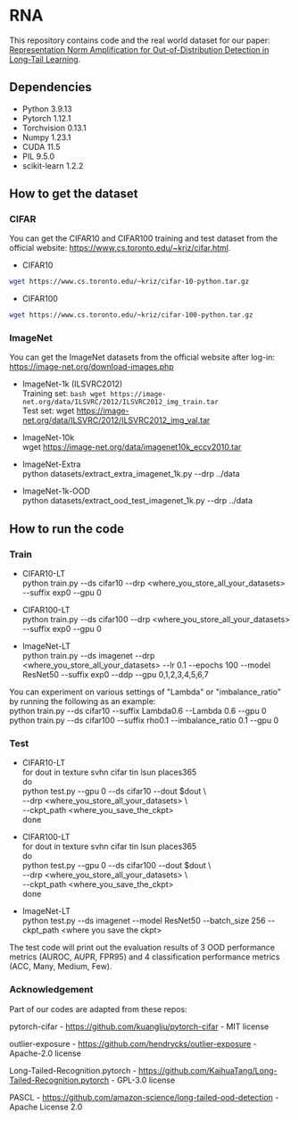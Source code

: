 # RNA
This repository contains code and the real world dataset for our paper: [Representation Norm Amplification for
Out-of-Distribution Detection in Long-Tail Learning](https://openreview.net/forum?id=z4b4WfvooX).


## Dependencies
- Python 3.9.13
- Pytorch 1.12.1
- Torchvision 0.13.1
- Numpy 1.23.1
- CUDA 11.5 
- PIL 9.5.0
- scikit-learn 1.2.2

## How to get the dataset
### CIFAR 
You can get the CIFAR10 and CIFAR100 training and test dataset from the official website: https://www.cs.toronto.edu/~kriz/cifar.html.
- CIFAR10<br>
```bash
wget https://www.cs.toronto.edu/~kriz/cifar-10-python.tar.gz
```
- CIFAR100<br>
```bash
wget https://www.cs.toronto.edu/~kriz/cifar-100-python.tar.gz
```

### ImageNet 
You can get the ImageNet datasets from the official website after log-in: https://image-net.org/download-images.php
- ImageNet-1k (ILSVRC2012)<br>
Training set: ```bash wget https://image-net.org/data/ILSVRC/2012/ILSVRC2012_img_train.tar ```<br>
Test set: wget https://image-net.org/data/ILSVRC/2012/ILSVRC2012_img_val.tar
- ImageNet-10k<br>
wget https://image-net.org/data/imagenet10k_eccv2010.tar
 
- ImageNet-Extra<br>
python datasets/extract_extra_imagenet_1k.py --drp ../data
- ImageNet-1k-OOD<br>
python datasets/extract_ood_test_imagenet_1k.py --drp ../data

## How to run the code
### Train
- CIFAR10-LT <br>
python train.py --ds cifar10 --drp <where_you_store_all_your_datasets> --suffix exp0 --gpu 0

- CIFAR100-LT <br>
python train.py --ds cifar100 --drp <where_you_store_all_your_datasets> --suffix exp0 --gpu 0

- ImageNet-LT <br>
python train.py --ds imagenet --drp <where_you_store_all_your_datasets> --lr 0.1 --epochs 100 --model ResNet50 --suffix exp0 --ddp --gpu 0,1,2,3,4,5,6,7 

You can experiment on various settings of "Lambda" or "imbalance_ratio" by running the following as an example:<br>
python train.py --ds cifar10 --suffix Lambda0.6 --Lambda 0.6 --gpu 0 <br>
python train.py --ds cifar100 --suffix rho0.1 --imbalance_ratio 0.1 --gpu 0

### Test
- CIFAR10-LT<br>
for dout in texture svhn cifar tin lsun places365 <br>
do<br>
python test.py --gpu 0 --ds cifar10 --dout $dout \\ <br>
    --drp <where_you_store_all_your_datasets> \\ <br>
    --ckpt_path <where_you_save_the_ckpt> <br>
done

- CIFAR100-LT<br>
for dout in texture svhn cifar tin lsun places365 <br>
do<br>
python test.py --gpu 0 --ds cifar100 --dout $dout \\ <br>
    --drp <where_you_store_all_your_datasets> \\ <br>
    --ckpt_path <where_you_save_the_ckpt> <br>
done
- ImageNet-LT<br>
python test.py --ds imagenet --model ResNet50 --batch_size 256 --ckpt_path \<where you save the ckpt>

The test code will print out the evaluation results of 3 OOD performance metrics (AUROC, AUPR, FPR95) 
and 4 classification performance metrics (ACC, Many, Medium, Few).

### Acknowledgement
Part of our codes are adapted from these repos:

pytorch-cifar - https://github.com/kuangliu/pytorch-cifar - MIT license

outlier-exposure - https://github.com/hendrycks/outlier-exposure - Apache-2.0 license

Long-Tailed-Recognition.pytorch - https://github.com/KaihuaTang/Long-Tailed-Recognition.pytorch - GPL-3.0 license

PASCL - https://github.com/amazon-science/long-tailed-ood-detection - Apache License 2.0
